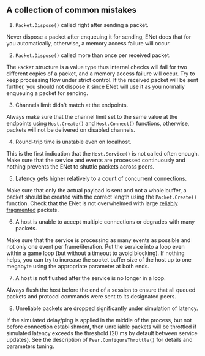 A collection of common mistakes
--------

1. `Packet.Dispose()` called right after sending a packet.

Never dispose a packet after enqueuing it for sending, ENet does that for you automatically, otherwise, a memory access failure will occur.

2. `Packet.Dispose()` called more than once per received packet.

The `Packet` structure is a value type thus internal checks will fail for two different copies of a packet, and a memory access failure will occur. Try to keep processing flow under strict control. If the received packet will be sent further, you should not dispose it since ENet will use it as you normally enqueuing a packet for sending.

3. Channels limit didn't match at the endpoints.

Always make sure that the channel limit set to the same value at the endpoints using `Host.Create()` and `Host.Connect()` functions, otherwise, packets will not be delivered on disabled channels.

4. Round-trip time is unstable even on localhost.

This is the first indication that the `Host.Service()` is not called often enough. Make sure that the service and events are processed continuously and nothing prevents the ENet to shuttle packets across peers.

5. Latency gets higher relatively to a count of concurrent connections.

Make sure that only the actual payload is sent and not a whole buffer, a packet should be created with the correct length using the `Packet.Create()` function. Check that the ENet is not overwhelmed with large [reliably fragmented](https://github.com/nxrighthere/ENet-CSharp#packetflags) packets.

6. A host is unable to accept multiple connections or degrades with many packets.

Make sure that the service is processing as many events as possible and not only one event per frame/iteration. Put the service into a loop even within a game loop (but without a timeout to avoid blocking). If nothing helps, you can try to increase the socket buffer size of the host up to one megabyte using the appropriate parameter at both ends.

7. A host is not flushed after the service is no longer in a loop.

Always flush the host before the end of a session to ensure that all queued packets and protocol commands were sent to its designated peers.

8. Unreliable packets are dropped significantly under simulation of latency.

If the simulated delay/ping is applied in the middle of the process, but not before connection establishment, then unreliable packets will be throttled if simulated latency exceeds the threshold (20 ms by default between service updates). See the description of `Peer.ConfigureThrottle()` for details and parameters tuning.
